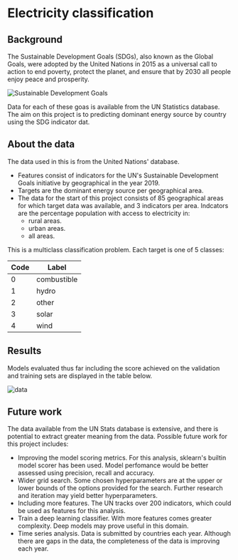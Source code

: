 # Electricity classification

## Background
The Sustainable Development Goals (SDGs), also known as the Global Goals, were adopted by the United Nations in 2015 as a universal call to action to end poverty, protect the planet, and ensure that by 2030 all people enjoy peace and prosperity.

![Sustainable Development Goals](https://i1.wp.com/www.un.org/sustainabledevelopment/wp-content/uploads/2015/12/english_SDG_17goals_poster_all_languages_with_UN_emblem_1.png?fit=728%2C451&ssl=1)

Data for each of these goas is available from the UN Statistics database. The aim on this project is to predicting dominant energy source by country using the SDG indicator dat.

## About the data

The data used in this is from the United Nations' database. 
- Features consist of indicators for the UN's Sustainable Development Goals initiative by geographical in the year 2019. 
- Targets are the dominant energy source per geographical area.
- The data for the start of this project consists of 85 geographical areas for which target data was available, and 3 indicators per area. Indcators are the percentage population with access to electricity in:
   - rural areas.
   - urban areas.
   - all areas.

This is a multiclass classification problem. Each target is one of 5 classes:

| Code | Label |
|------|-------|
|  0   |  combustible |
|  1   |  hydro |
|  2   |  other |
|  3   |  solar |
|  4   |  wind |

## Results
Models evaluated thus far including the score achieved on the validation and training sets are displayed in the table below.

![data](./presentation/images/results.png)

## Future work
The data available from the UN Stats database is extensive, and there is potential to extract greater meaning from the data. Possible future work for this project includes:
 - Improving the model scoring metrics. For this analysis, sklearn's builtin model scorer has been used. Model perfomance would be better assessed using precision, recall and accuracy.
 - Wider grid search. Some chosen hyperparameters are at the upper or lower bounds of the options provided for the search. Further research and iteration may yield better hyperparameters.
 - Including more features. The UN tracks over 200 indicators, which could be used as features for this analysis.
 - Train a deep learning classifier. With more features comes greater complexity. Deep models may prove useful in this domain.
 - Time series analysis. Data is submitted by countries each year. Although there are gaps in the data, the completeness of the data is improving each year.
